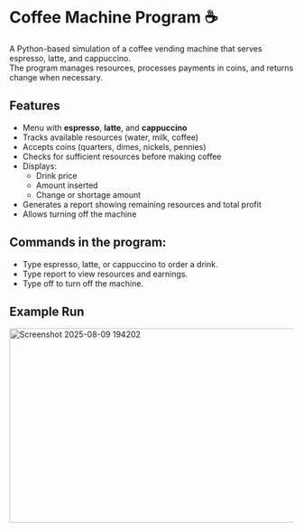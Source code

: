 # Coffee Machine Program ☕  

A Python-based simulation of a coffee vending machine that serves espresso, latte, and cappuccino.  
The program manages resources, processes payments in coins, and returns change when necessary.  

## Features
- Menu with **espresso**, **latte**, and **cappuccino**
- Tracks available resources (water, milk, coffee)
- Accepts coins (quarters, dimes, nickels, pennies)
- Checks for sufficient resources before making coffee
- Displays:
  - Drink price
  - Amount inserted
  - Change or shortage amount
- Generates a report showing remaining resources and total profit
- Allows turning off the machine

## Commands in the program:

- Type espresso, latte, or cappuccino to order a drink.
- Type report to view resources and earnings.
- Type off to turn off the machine.

## Example Run

<img width="618" height="344" alt="Screenshot 2025-08-09 194202" src="https://github.com/user-attachments/assets/e9b4c754-8ec7-47be-9019-0fb94baefd12" />

